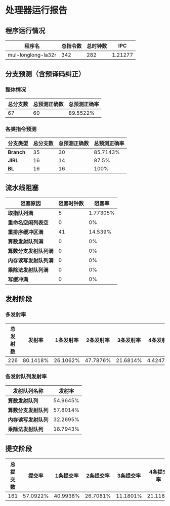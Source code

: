 # 处理器运行报告
## 程序运行情况
|程序名|总指令数|总时钟数|IPC|
|---|---|---|---|
|mul-longlong-la32r|342|282|1.21277|

## 分支预测（含预译码纠正）
### 整体情况
|总分支数|总预测正确数|总预测正确率|
|---|---|---|
|67|60|89.5522%|

### 各类指令预测
|分支类型|总分支数|总预测正确数|总预测正确率|
|---|---|---|---|
|**Branch**| 35 | 30 | 85.7143%|
|**JIRL**| 16 | 14 | 87.5%|
|**BL**| 16 | 16 | 100%|

## 流水线阻塞
|阻塞原因|阻塞时钟数|阻塞率|
|---|---|---|
|**取指队列满**| 5 | 1.77305%|
|**重命名空闲列表空**|0 | 0%|
|**重排序缓冲区满**|41 | 14.539%|
|**算数发射队列满**|0 | 0%|
|**算数分支发射队列满**|0 | 0%|
|**内存读写发射队列满**|0 | 0%|
|**乘除法发射队列满**|0 | 0%|
|**写缓冲满**|0 | 0%|

## 发射阶段
### 多发射率
|总发射数|发射率|1条发射率|2条发射率|3条发射率|4条发射率|
|---|---|---|---|---|---|
|226|80.1418%|26.1062%|47.7876%|21.6814%|4.42478%|

### 各发射队列发射率
|发射队列名称|发射率|
|---|---|
|**算数发射队列**|54.9645%|
|**算数分支发射队列**|57.8014%|
|**内存读写发射队列**|32.2695%|
|**乘除法发射队列**|18.7943%|

## 提交阶段
|总提交数|提交率|1条提交率|2条提交率|3条提交率|4条提交率|
|---|---|---|---|---|---|
|161|57.0922%|40.9938%|26.7081%|11.1801%|21.118%|
